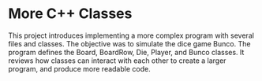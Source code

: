 # More C++ Classes 
This project introduces implementing a more complex program with several files and classes. The objective was to simulate the dice game Bunco. The program defines the Board, BoardRow, Die, Player, and Bunco classes. It reviews how classes can interact with each other to create a larger program, and produce more readable code. 

